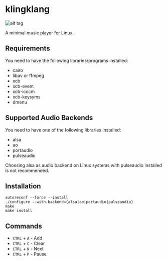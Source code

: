# klingklang
![alt tag](https://raw.github.com/slyrz/klingklang/master/img/klingklang.png)

A minimal music player for Linux.

## Requirements
You need to have the following libraries/programs installed:

* cairo
* libav or ffmpeg
* xcb
* xcb-event
* xcb-icccm
* xcb-keysyms
* dmenu

## Supported Audio Backends
You need to have one of the following libraries installed:

* alsa
* ao
* portaudio
* pulseaudio

Choosing alsa as audio backend on Linux systems with pulseaudio installed is not recommended.

## Installation

    autoreconf --force --install
    ./configure --with-backend={alsa|ao|portaudio|pulseaudio}
    make
    make install

## Commands

* `CTRL` + `A` - Add
* `CTRL` + `C` - Clear
* `CTRL` + `N` - Next
* `CTRL` + `P` - Pause

